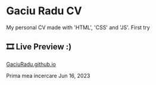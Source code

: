 # Gaciu Radu CV

My personal CV made with 'HTML', 'CSS' and 'JS'.
First try

## 🎞 Live Preview :)

[GaciuRadu.github.io](https://gaciuradu.github.io/)

Prima mea incercare Jun 16, 2023
